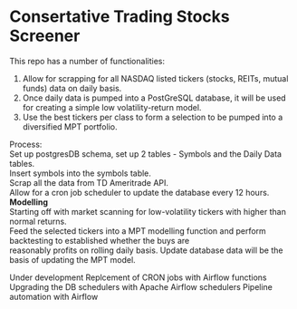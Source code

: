 # Consertative Trading Stocks Screener 
This repo has a number of functionalities:  
1. Allow for scrapping for all NASDAQ listed tickers (stocks, REITs, mutual funds) data on daily basis.  
2. Once daily data is pumped into a PostGreSQL database, it will be used for creating a simple low volatility-return model.  
3. Use the best tickers per class to form a selection to be pumped into a diversified MPT portfolio.  

Process:   
Set up postgresDB schema, set up 2 tables - Symbols and the Daily Data tables.  
Insert symbols into the symbols table.  
Scrap all the data from TD Ameritrade API.  
Allow for a cron job scheduler to update the database every 12 hours.   
**Modelling**  
Starting off with market scanning for low-volatility tickers with higher than normal returns.  
Feed the selected tickers into a MPT modelling function and perform backtesting to established whether the buys are  
reasonably profits on rolling daily basis. Update database data will be the basis of updating the MPT model.  


Under development 
Replcement of CRON jobs with Airflow functions 
Upgrading the DB schedulers with Apache Airflow schedulers 
Pipeline automation with Airflow 
